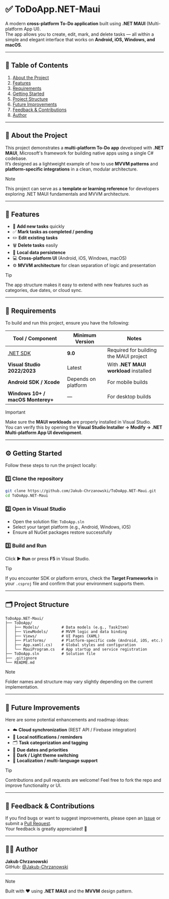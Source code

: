 # ✅ ToDoApp.NET-Maui

A modern **cross-platform To-Do application** built using **.NET MAUI** (Multi-platform App UI).  
The app allows you to create, edit, mark, and delete tasks — all within a simple and elegant interface that works on **Android, iOS, Windows, and macOS**.

---

## 🧭 Table of Contents

1. [About the Project](#about-the-project)  
2. [Features](#features)  
3. [Requirements](#requirements)  
4. [Getting Started](#getting-started)  
5. [Project Structure](#project-structure)  
6. [Future Improvements](#future-improvements)  
7. [Feedback & Contributions](#feedback--contributions)  
8. [Author](#author)

---

## 🧩 About the Project

This project demonstrates a **multi-platform To-Do app** developed with **.NET MAUI**, Microsoft's framework for building native apps using a single C# codebase.  
It’s designed as a lightweight example of how to use **MVVM patterns** and **platform-specific integrations** in a clean, modular architecture.

> [!NOTE]  
> This project can serve as a **template or learning reference** for developers exploring .NET MAUI fundamentals and MVVM architecture.

---

## 🚀 Features

- 📝 **Add new tasks** quickly  
- ✅ **Mark tasks as completed / pending**  
- ✏️ **Edit existing tasks**  
- 🗑️ **Delete tasks** easily  
- 💾 **Local data persistence**  
- 💻 **Cross-platform UI** (Android, iOS, Windows, macOS)  
- ⚙️ **MVVM architecture** for clean separation of logic and presentation  

> [!TIP]  
> The app structure makes it easy to extend with new features such as categories, due dates, or cloud sync.

---

## 🧰 Requirements

To build and run this project, ensure you have the following:

| Tool / Component | Minimum Version | Notes |
|------------------|-----------------|-------|
| [.NET SDK](https://dotnet.microsoft.com/en-us/download) | **9.0** | Required for building the MAUI project |
| **Visual Studio 2022/2023** | Latest | With **.NET MAUI workload** installed |
| **Android SDK / Xcode** | Depends on platform | For mobile builds |
| **Windows 10+ / macOS Monterey+** | — | For desktop builds |

> [!IMPORTANT]  
> Make sure the **MAUI workloads** are properly installed in Visual Studio.  
> You can verify this by opening the **Visual Studio Installer → Modify → .NET Multi-platform App UI development**.

---

## ⚙️ Getting Started

Follow these steps to run the project locally:

### 1️⃣ Clone the repository

```bash
git clone https://github.com/Jakub-Chrzanowski/ToDoApp.NET-Maui.git
cd ToDoApp.NET-Maui
```

### 2️⃣ Open in Visual Studio

- Open the solution file: `ToDoApp.sln`  
- Select your target platform (e.g., Android, Windows, iOS)  
- Ensure all NuGet packages restore successfully

### 3️⃣ Build and Run

Click **▶ Run** or press **F5** in Visual Studio.

> [!TIP]  
> If you encounter SDK or platform errors, check the **Target Frameworks** in your `.csproj` file and confirm that your environment supports them.

---

## 🗂️ Project Structure

```
ToDoApp.NET-Maui/
├── ToDoApp/
│   ├── Models/          # Data models (e.g., TaskItem)
│   ├── ViewModels/      # MVVM logic and data binding
│   ├── Views/           # UI Pages (XAML)
│   ├── Platforms/       # Platform-specific code (Android, iOS, etc.)
│   ├── App.xaml(.cs)    # Global styles and configuration
│   └── MauiProgram.cs   # App startup and service registration
├── ToDoApp.sln          # Solution file
├── .gitignore
└── README.md
```

> [!NOTE]  
> Folder names and structure may vary slightly depending on the current implementation.

---

## 🔮 Future Improvements

Here are some potential enhancements and roadmap ideas:

- ☁️ **Cloud synchronization** (REST API / Firebase integration)  
- 🔔 **Local notifications / reminders**  
- 🗂️ **Task categorization and tagging**  
- 📅 **Due dates and priorities**  
- 🌙 **Dark / Light theme switching**  
- 🧩 **Localization / multi-language support**

> [!TIP]  
> Contributions and pull requests are welcome! Feel free to fork the repo and improve functionality or UI.

---

## 💬 Feedback & Contributions

If you find bugs or want to suggest improvements, please open an [Issue](../../issues) or submit a [Pull Request](../../pulls).  
Your feedback is greatly appreciated! 🙌

---

## 👨‍💻 Author

**Jakub Chrzanowski**  
GitHub: [@Jakub-Chrzanowski](https://github.com/Jakub-Chrzanowski)

---

> [!NOTE]  
> Built with ❤️ using **.NET MAUI** and the **MVVM** design pattern.
